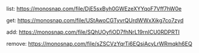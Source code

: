 list: https://monosnap.com/file/DjE5sxByh0GWEzeXYYqoF7Vff7hW0e

get: https://monosnap.com/file/UStAwoCGTyvrQUrdWWxXikg7co7zyd

add: https://monosnap.com/file/SQhUOyfiOD7fhNrL19rnICU0RDPRTI

remove: https://monosnap.com/file/sZSCVzYqrTi6EQsiAcyLrWRmqkh6EQ

